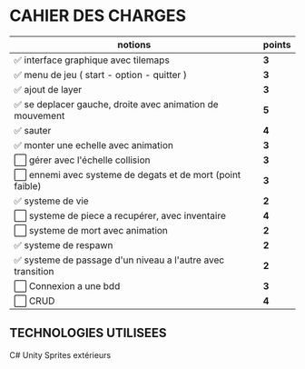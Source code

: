 # CAHIER DES CHARGES

| notions |  points |
|---|---|
| ✅ interface graphique avec tilemaps | **3** |
| ✅ menu de jeu ( start - option - quitter ) | **3** |
| ✅ ajout de layer | **3** |
| ✅ se deplacer gauche, droite avec animation de mouvement | **5** |
| ✅ sauter | **4** |
| ✅ monter une echelle avec animation | **3** |
| ⬜ gérer avec l'échelle collision | **3** |
| ⬜ ennemi avec systeme de degats et de mort (point faible) | **3** |
| ✅ systeme de vie | **2** |
| ⬜ systeme de piece a recupérer, avec inventaire | **4** |
| ⬜ systeme de mort avec animation | **2** |
| ✅ systeme de respawn  | **2** |
| ✅ systeme de passage d'un niveau a l'autre avec transition | **2** |
| ⬜ Connexion a une bdd | **3** |
| ⬜ CRUD | **4** |

## TECHNOLOGIES UTILISEES

C#
Unity
Sprites extérieurs